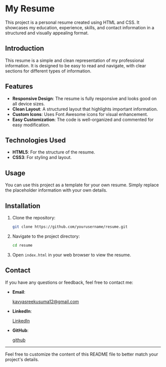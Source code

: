 # My Resume

This project is a personal resume created using HTML and CSS. It showcases my education, experience, skills, and contact information in a structured and visually appealing format.

## Introduction

This resume is a simple and clean representation of my professional information. It is designed to be easy to read and navigate, with clear sections for different types of information.

## Features

- **Responsive Design**: The resume is fully responsive and looks good on all device sizes.
- **Clean Layout**: A structured layout that highlights important information.
- **Custom Icons**: Uses Font Awesome icons for visual enhancement.
- **Easy Customization**: The code is well-organized and commented for easy modification.

## Technologies Used

- **HTML5**: For the structure of the resume.
- **CSS3**: For styling and layout.

## Usage

You can use this project as a template for your own resume. Simply replace the placeholder information with your own details.

## Installation

1. Clone the repository:
    ```bash
    git clone https://github.com/yourusername/resume.git
    ```
2. Navigate to the project directory:
    ```bash
    cd resume
    ```
3. Open `index.html` in your web browser to view the resume.


## Contact

If you have any questions or feedback, feel free to contact me:

- **Email**: <p><a href="mailto: kavyasreekusuma12@gmail.com">kavyasreekusuma12@gmail.com</a>
- **LinkedIn**: <p><a href="https://www.linkedin.com/in/kusuma-kavya-sree-5225b2285/">LinkedIn</a></p>
- **GitHub**: <p><a href="https://github.com/K-KSREE"> github </a></p>

---

Feel free to customize the content of this README file to better match your project's details.
